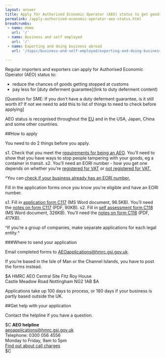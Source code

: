```yaml
---
layout: answer
title: Apply for Authorised Economic Operator (AEO) status to get goods through customs faster
permalink: /apply-authorised-economic-operator-aeo-status.html
breadcrumbs:
 - name: Home
   url: '/'
 - name: Business and self employed
   url: '/'
 - name: Exporting and doing business abroad
   url: '/topic/business-and-self-employed/exporting-and-doing-business-abroad.html'

---
```

Regular importers and exporters can apply for Authorised Economic Operator (AEO) status to:

- reduce the chances of goods getting stopped at customs
- pay less for [duty deferment guarantee](link to duty deferment content)

[Question for SME: If you don’t have a duty deferment guarantee, is it still worth it? If not we need to add this to list of things to need to check before applying]

AEO status is recognised throughout the [EU](/eu-eea) and in the USA, Japan, China and some other countries.

##How to apply

You need to do 2 things before you apply.

s1. Check that you meet the [requirements for being an AEO](/government/publications/notice-117-authorised-economic-operator). You’ll need to show that you have ways to stop people tampering with your goods, eg a container in transit.
s2. You’ll need an EORI number - how you get one depends on whether you're [registered for VAT](https://online.hmrc.gov.uk/shortforms/form/EORIVAT) or [not registered for VAT.](https://online.hmrc.gov.uk/shortforms/form/EORINonVATExport)

^You can [check if your business already has an EORI number.](http://ec.europa.eu/taxation_customs/dds2/eos/eori_validation.jsp?Lang=en)

Fill in the application forms once you know you're eligible and have an EORI number.

s1. Fill in [application form C117](https://www.gov.uk/government/uploads/system/uploads/attachment_data/file/412200/C117.doc) (MS Word document, 96.5KB). You’ll need the [notes on form C117](https://www.gov.uk/government/uploads/system/uploads/attachment_data/file/412612/C117-notes.pdf) (PDF, 90KB).
s2. Fill in [self assessment form C118](https://www.gov.uk/government/uploads/system/uploads/attachment_data/file/412192/C118.doc) (MS Word document, 326KB). You’ll need the [notes on form C118](https://www.gov.uk/government/uploads/system/uploads/attachment_data/file/414686/C118_Notes.pdf) (PDF, 417KB).

^If you’re a group of companies, make separate applications for each legal entity.^

###Where to send your application

Email completed forms to <AEOapplications@hmrc.gsi.gov.uk>.

If you’re based in the Isle of Man or the Channel Islands, you have to post the forms instead. 

$A
HMRC AEO Central Site 
Fitz Roy House  
Castle Meadow Road
Nottingham 
NG2 1AB 
$A

Applications take up 100 days to process, or 180 days if your business is partly based outside the UK.

##Get help with your application

Contact the helpline if you have a question.

$C 
**AEO helpline**  
<aeoapplications@hmrc.gsi.gov.uk>   
Telephone: 0300 056 4556   
Monday to Friday, 9am to 5pm     
[Find out about call charges](/call-charges)     
$C 




